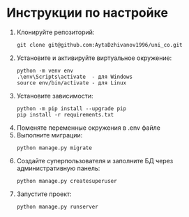 # Инструкции по настройке

1. Клонируйте репозиторий:
    ```
    git clone git@github.com:AytaDzhivanov1996/uni_co.git
    ```
2. Установите и активируйте виртуальное окружение:
    ```
    python -m venv env
    .\env\Scripts\activate  - для Windows
    source env/bin/activate - для Linux
    ```
3. Установите зависимости:
    ```
    python -m pip install --upgrade pip
    pip install -r requirements.txt
    ```
4. Поменяте переменные окружения в .env файле
5. Выполните миграции:
    ```
    python manage.py migrate
    ```
6. Создайте суперпользователя и заполните БД через административную панель:
    ```
    python manage.py createsuperuser
    ```
7. Запустите проект:
    ```
    python manage.py runserver
    ```